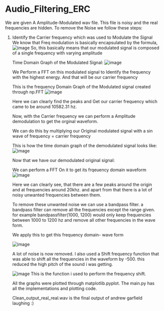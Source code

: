 # Audio_Filtering_ERC

We are given A Amplitude-Modulated wav file. This file is noisy and the real frequencies are hidden.
To remove the Noise we follow these steps:
1) Identify the Carrier frequency which was used to Modulate the Signal
   We know that Freq modulation is basically encapsulated by the formula, ![image](https://github.com/user-attachments/assets/9d0724b4-04cd-4487-9389-b675f9099366)
   So, this basically means that our modulated signal is composed of a single frequency with varying amplitude

   Time Domain Graph of the Modulated Signal:
   ![image](https://github.com/user-attachments/assets/4a0c5434-3135-4754-9990-ab54bde2f95a)

   We Perform a FFT on this modulated signal to Identify the frequency with the highest energy. And that will be our carrier frequency

   This is the frequency Domain Graph of the Modulated signal created through np.FFT
   ![image](https://github.com/user-attachments/assets/43f5b4c6-a4fd-49c6-ba25-f27c6e9a3389)

   Here we can clearly find the peaks and Get our carrier frequency which came to be around 10582.31 hz.

   Now, with the Carrier frequency we can perform a Amplitude demodulation to get the orginal waveform.

   We can do this by multiplying our Original modulated signal with a sin wave of frequency = carrier frequency

   This is how the time domain graph of the demodulated signal looks like:
   ![image](https://github.com/user-attachments/assets/1e661e3e-f00a-407c-9775-b12df7c03623)


   Now that we have our demodulated original signal:

   We can perform a FFT On it to get its frqeuency domain waveform
   ![image](https://github.com/user-attachments/assets/34ef6d1d-8710-4720-ac31-aacf377c4680)

   Here we can clearly see, that there are a few peaks around the origin and at frequencies around 20khz.
   and apart from that there is a lot of noisy unwanted frequencies between them.

   To remove these unwanted noise we can use a bandpass filter.
   a bandpass filter can remove all the frequencies except the range given.
   for example bandpassfilter(1000, 1200) would only keep frequencies between 1000 to 1200 hz and remove all other frequencies in the wave form.

   We apply this to get this frequency domain- wave form

   ![image](https://github.com/user-attachments/assets/0946b7aa-8513-4140-8674-2aed08854472)

   A lot of noise is now removed.
   I also used a Shift frequency function that was able to shift all the frequencies in the waveform by -500.
   this reduced the high pitch of the sound i was getting.

   ![image](https://github.com/user-attachments/assets/5632aadb-42f1-4e1b-9198-036ecbfd252f)
   This is the function i used to perform the frequency shift.

   All the graphs were plotted through matplotlib.pyplot. The main.py has all the implementations and plotting code.

   Clean_output_real_real.wav is the final output of andrew garfield laughing :)
   


   



